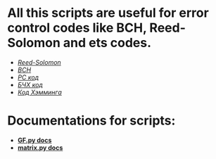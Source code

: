 # All this scripts are useful for error control codes like BCH, Reed-Solomon and ets codes.
- *[Reed-Solomon](https://en.wikipedia.org/wiki/Reed%E2%80%93Solomon_error_correction)*
- *[BCH](https://en.wikipedia.org/wiki/BCH_code)*
- *[РС код](https://ru.wikipedia.org/wiki/%D0%9A%D0%BE%D0%B4_%D0%A0%D0%B8%D0%B4%D0%B0_%E2%80%94_%D0%A1%D0%BE%D0%BB%D0%BE%D0%BC%D0%BE%D0%BD%D0%B0)*
- *[БЧХ код](https://ru.wikipedia.org/wiki/%D0%9A%D0%BE%D0%B4_%D0%91%D0%BE%D1%83%D0%B7%D0%B0_%E2%80%94_%D0%A7%D0%BE%D1%83%D0%B4%D1%85%D1%83%D1%80%D0%B8_%E2%80%94_%D0%A5%D0%BE%D0%BA%D0%B2%D0%B8%D0%BD%D0%B3%D0%B5%D0%BC%D0%B0)*
- *[Код Хэмминга](https://ru.wikipedia.org/wiki/%D0%9A%D0%BE%D0%B4_%D0%A5%D1%8D%D0%BC%D0%BC%D0%B8%D0%BD%D0%B3%D0%B0)*

# Documentations for scripts:
+ **[GF.py docs](GFDoc.md)**
+ **[matrix.py docs](matrixDoc.md)**
